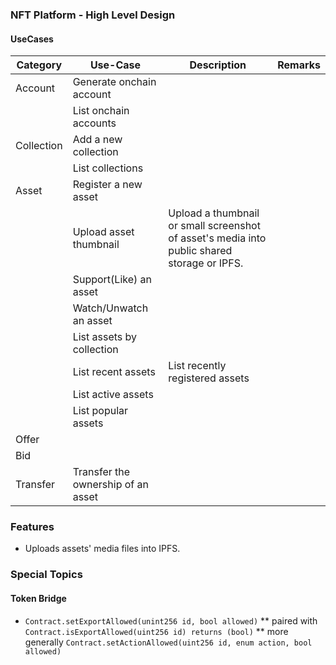 ### NFT Platform - High Level Design

#### UseCases

| Category   | Use-Case                      | Description | Remarks |
| ---------- | ----------------------------- | ----------- | ------- |
| Account    | Generate onchain account      |
|            | List onchain accounts         |
| Collection | Add a new collection          |
|            | List collections              |
| Asset      | Register a new asset          |
|            | Upload asset thumbnail        | Upload a thumbnail or small screenshot of asset's media into public shared storage or IPFS. |   |
|            | Support(Like) an asset        |
|            | Watch/Unwatch an asset        |
|            | List assets by collection     |
|            | List recent assets            | List recently registered assets
|            | List active assets            |
|            | List popular assets           |
| Offer      |                               |
| Bid        |                               |
| Transfer   | Transfer the ownership of an asset |


### Features

* Uploads assets' media files into IPFS.



### Special Topics

#### Token Bridge

* `Contract.setExportAllowed(unint256 id, bool allowed)`
** paired with `Contract.isExportAllowed(uint256 id) returns (bool)`
** more generally `Contract.setActionAllowed(uint256 id, enum action, bool allowed)`
